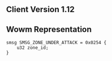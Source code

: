 ## Client Version 1.12

## Wowm Representation
```rust,ignore
smsg SMSG_ZONE_UNDER_ATTACK = 0x0254 {
    u32 zone_id;    
}

```
